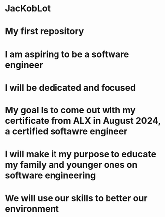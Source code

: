 # JacKobLot
# My first repository
# I am aspiring to be a software engineer
# I will be dedicated and focused
# My goal is to come out with my certificate from ALX in August 2024, a certified softawre engineer
# I will make it my purpose to educate my family and younger ones on software engineering
# We will use our skills to better our environment
